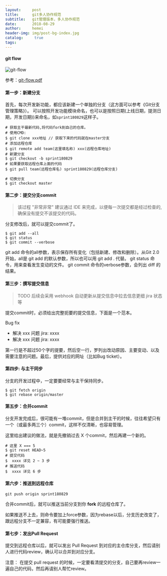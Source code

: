 ```yaml
---
layout:     post
title:      git多人协作规范
subtitle:   git管理版本，多人协作规范
date:       2018-08-29
author:     hemei
header-img: img/post-bg-index.jpg
catalog: 	 true
tags:
---
```

#### git flow
![git-flow](https://git.zhubajie.la/team/docs/raw/5ea6a0c5623adbe879f5877ee204208226485475/images/git-flow.png)

参考：[git-flow.pdf](../../../../../docs/gitFlow工作流.pdf)

#### 第一步：新建分支
   
首先，每次开发新功能，都应该新建一个单独的分支（这方面可以参考《Git分支管理策略》）。
可以按照开发功能模块命名，也可以是按照日期(上线日期，提测日期，开发日期))来命名，如```sprint180829```这样子。
   
```  
# 获取主干最新代码,将代码fork到自己的仓库。
# 使用CMD:
$ git clone xxx地址 // 获取下来的代码就在master分支
# 添加远程仓库
$ git remote add team(这里填名称) xxx(远程仓库地址)
# 新建分支
$ git checkout -b sprint180829
# 如果要获取远程仓库上面的代码
$ git pull team(远程仓库名) sprint180829(远程仓库分支)

# 切换分支
$ git checkout master
```

#### 第二步：提交分支commit

> 该过程 "非常非常" 建议通过 IDE 来完成，以便每一次提交都是经过检查的,确保没有提交不该提交的代码。

分支修改后，就可以提交commit了。

```
$ git add --all
$ git status
$ git commit --verbose
```


git add 命令的all参数，表示保存所有变化（包括新建、修改和删除）。从Git 2.0开始，all是 git add 的默认参数，所以也可以用 git add . 代替。
git status 命令，用来查看发生变动的文件。
git commit 命令的verbose参数，会列出 diff 的结果。

#### 第三步：撰写提交信息

> TODO 后续会采用 webhook 自动更新从提交信息中拉去信息更细 jira 状态等
   
提交commit时，必须给出完整扼要的提交信息，下面是一个范本。
   
Bug fix
   
* 解决 xxx 问题 jira: xxxx
* 解决 xxx 问题 jira: xxxx
   
第一行是不超过50个字的提要，然后空一行，罗列出改动原因、主要变动、以及需要注意的问题。最后，提供对应的网址（比如Bug ticket）。

#### 第四步: 与主干同步

分支的开发过程中，一定要要经常与主干保持同步。

```        
$ git fetch origin
$ git rebase origin/master
```

#### 第五步：合并commit

分支开发完成后，很可能有一堆commit，但是合并到主干的时候，往往希望只有一个（或最多两三个）commit，这样不仅清晰，也容易管理。

这里给出建议的做法，就是先撤销过去 X 个commit，然后再建一个新的。
          
```
# 这里 X === 5 
$ git reset HEAD~5
# 提交代码
$  xxxx 详见 2 ~ 3 步
# 推送代码
$  xxxx 详见 6 步
```
#### 第六步：推送到远程仓库
   
```
git push origin sprint180829
```   

合并commit后，就可以推送当前分支到你 **fork** 的远程仓库了。

如果推送不上去，则命令要加上force参数，因为rebase以后，分支历史改变了，跟远程分支不一定兼容，有可能要强行推送。


#### 第七步：发出Pull Request

提交到远程仓库以后，就可以发出 Pull Request 到对应的主仓库分支，然后请别人进行代码review，确认可以合并到对应分支。

注意： 在提交 pull request 的时候，一定要看清提交的分支，自己要再review一遍自己的代码，然后再请别人帮忙review。